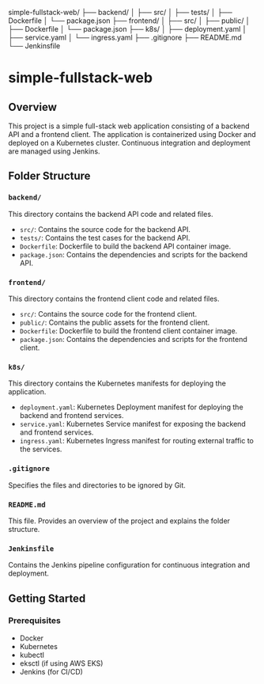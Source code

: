 simple-fullstack-web/
├── backend/
│ ├── src/
│ ├── tests/
│ ├── Dockerfile
│ └── package.json
├── frontend/
│ ├── src/
│ ├── public/
│ ├── Dockerfile
│ └── package.json
├── k8s/
│ ├── deployment.yaml
│ ├── service.yaml
│ └── ingress.yaml
├── .gitignore
├── README.md
└── Jenkinsfile

# simple-fullstack-web

## Overview

This project is a simple full-stack web application consisting of a backend API and a frontend client. The application is containerized using Docker and deployed on a Kubernetes cluster. Continuous integration and deployment are managed using Jenkins.

## Folder Structure

### `backend/`

This directory contains the backend API code and related files.

- `src/`: Contains the source code for the backend API.
- `tests/`: Contains the test cases for the backend API.
- `Dockerfile`: Dockerfile to build the backend API container image.
- `package.json`: Contains the dependencies and scripts for the backend API.

### `frontend/`

This directory contains the frontend client code and related files.

- `src/`: Contains the source code for the frontend client.
- `public/`: Contains the public assets for the frontend client.
- `Dockerfile`: Dockerfile to build the frontend client container image.
- `package.json`: Contains the dependencies and scripts for the frontend client.

### `k8s/`

This directory contains the Kubernetes manifests for deploying the application.

- `deployment.yaml`: Kubernetes Deployment manifest for deploying the backend and frontend services.
- `service.yaml`: Kubernetes Service manifest for exposing the backend and frontend services.
- `ingress.yaml`: Kubernetes Ingress manifest for routing external traffic to the services.

### `.gitignore`

Specifies the files and directories to be ignored by Git.

### `README.md`

This file. Provides an overview of the project and explains the folder structure.

### `Jenkinsfile`

Contains the Jenkins pipeline configuration for continuous integration and deployment.

## Getting Started

### Prerequisites

- Docker
- Kubernetes
- kubectl
- eksctl (if using AWS EKS)
- Jenkins (for CI/CD)
